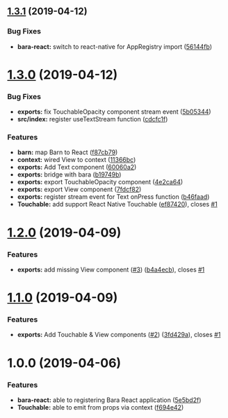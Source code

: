 ## [1.3.1](https://github.com/barajs/bara-react/compare/v1.3.0...v1.3.1) (2019-04-12)


### Bug Fixes

* **bara-react:** switch to react-native for AppRegistry import ([56144fb](https://github.com/barajs/bara-react/commit/56144fb))

# [1.3.0](https://github.com/barajs/bara-react/compare/v1.2.0...v1.3.0) (2019-04-12)


### Bug Fixes

* **exports:** fix TouchableOpacity component stream event ([5b05344](https://github.com/barajs/bara-react/commit/5b05344))
* **src/index:** register useTextStream function ([cdcfc1f](https://github.com/barajs/bara-react/commit/cdcfc1f))


### Features

* **barn:** map Barn to React ([f87cb79](https://github.com/barajs/bara-react/commit/f87cb79))
* **context:** wired View to context ([11366bc](https://github.com/barajs/bara-react/commit/11366bc))
* **exports:** Add Text component ([60060a2](https://github.com/barajs/bara-react/commit/60060a2))
* **exports:** bridge <View> with bara ([b19749b](https://github.com/barajs/bara-react/commit/b19749b))
* **exports:** export TouchableOpacity component ([4e2ca64](https://github.com/barajs/bara-react/commit/4e2ca64))
* **exports:** export View component ([7fdcf82](https://github.com/barajs/bara-react/commit/7fdcf82))
* **exports:** register stream event for Text onPress function ([b46faad](https://github.com/barajs/bara-react/commit/b46faad))
* **Touchable:** add support React Native Touchable ([ef87420](https://github.com/barajs/bara-react/commit/ef87420)), closes [#1](https://github.com/barajs/bara-react/issues/1)

# [1.2.0](https://github.com/barajs/bara-react/compare/v1.1.0...v1.2.0) (2019-04-09)


### Features

* **exports:** add missing View component ([#3](https://github.com/barajs/bara-react/issues/3)) ([b4a4ecb](https://github.com/barajs/bara-react/commit/b4a4ecb)), closes [#1](https://github.com/barajs/bara-react/issues/1)

# [1.1.0](https://github.com/barajs/bara-react/compare/v1.0.0...v1.1.0) (2019-04-09)


### Features

* **exports:** Add Touchable & View components ([#2](https://github.com/barajs/bara-react/issues/2)) ([3fd429a](https://github.com/barajs/bara-react/commit/3fd429a)), closes [#1](https://github.com/barajs/bara-react/issues/1)

# 1.0.0 (2019-04-06)


### Features

* **bara-react:** able to registering Bara React application ([5e5bd2f](https://github.com/barajs/bara-react/commit/5e5bd2f))
* **Touchable:** able to emit from props via context ([f694e42](https://github.com/barajs/bara-react/commit/f694e42))
